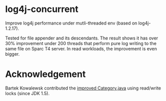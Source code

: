 log4j-concurrent
================

Improve log4j performance under mutli-threaded env (based on log4j-1.2.17).

Tested for file appender and its descendants. The result shows it has over 30% improvement under 200 threads that perform pure log writing to the same file on Sparc T4 server. In read workloads, the improvement is even bigger.

Acknowledgement
===============

Bartek Kowalewsk contributed the [improved Category.java](https://issues.apache.org/bugzilla/show_bug.cgi?id=51047&action=View) using read/write locks (since JDK 1.5).
